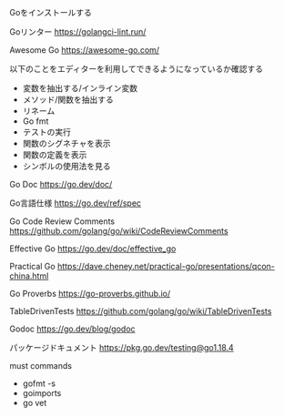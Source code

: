 Goをインストールする

Goリンター
https://golangci-lint.run/

Awesome Go
https://awesome-go.com/

以下のことをエディターを利用してできるようになっているか確認する
- 変数を抽出する/インライン変数
- メソッド/関数を抽出する
- リネーム
- Go fmt
- テストの実行
- 関数のシグネチャを表示
- 関数の定義を表示
- シンボルの使用法を見る

Go Doc
https://go.dev/doc/

Go言語仕様
https://go.dev/ref/spec

Go Code Review Comments
https://github.com/golang/go/wiki/CodeReviewComments

Effective Go
https://go.dev/doc/effective_go

Practical Go
https://dave.cheney.net/practical-go/presentations/qcon-china.html

Go Proverbs
https://go-proverbs.github.io/

TableDrivenTests
https://github.com/golang/go/wiki/TableDrivenTests

Godoc
https://go.dev/blog/godoc

パッケージドキュメント
https://pkg.go.dev/testing@go1.18.4

must commands
- gofmt -s
- goimports
- go vet

